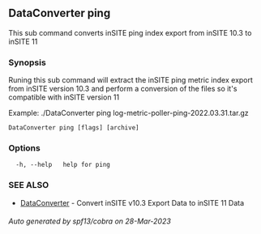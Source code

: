 ## DataConverter ping

This sub command converts inSITE ping index export from inSITE 10.3 to inSITE 11

### Synopsis

Runing this sub command will extract the inSITE ping metric index export from inSITE version 10.3 and perform a conversion of the files so it's compatible with inSITE version 11
  
  Example: ./DataConverter ping log-metric-poller-ping-2022.03.31.tar.gz
	

```
DataConverter ping [flags] [archive]
```

### Options

```
  -h, --help   help for ping
```

### SEE ALSO

* [DataConverter](DataConverter.md)	 - Convert inSITE v10.3 Export Data to inSITE 11 Data

###### Auto generated by spf13/cobra on 28-Mar-2023

